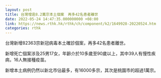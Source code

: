 ```yaml
---
layout: post
title: 台灣增逾8.2萬宗本土個案　再多42名患者離世
date: 2022-05-24 14:47:35.000000000 +08:00
link: https://news.rthk.hk/rthk/ch/component/k2/1649928-20220524.htm
categories: rthk
---
```


台灣新增82363宗新冠病毒本土確診個案，再多42名患者離世。

新增死亡個案涉及25男17女，年齡介於10多歲至90歲以上，其中39人有慢性疾病，16人無接種疫苗。

新增本土病例仍然以新北市佔最多，有16000多宗，其次是桃園市的超過1萬宗。
